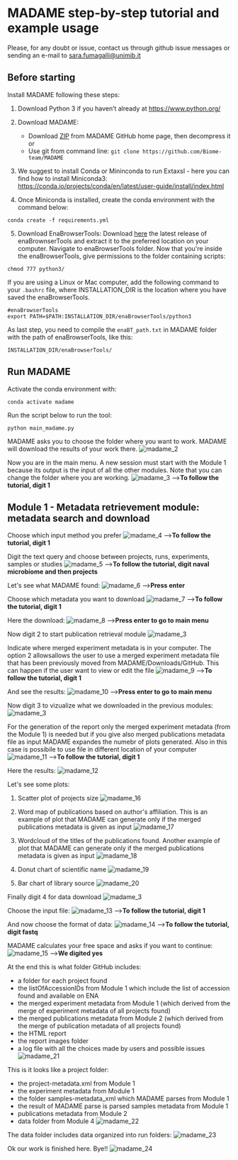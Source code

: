 MADAME step-by-step tutorial and example usage
=======

Please, for any doubt or issue, contact us through github issue messages or sending an e-mail to sara.fumagalli@unimib.it

Before starting
---------------------
Install MADAME following these steps:
1. Download Python 3 if you haven’t already at https://www.python.org/
2. Download MADAME:
    * Download [ZIP](https://github.com/Biome-team/MADAME/archive/refs/heads/master.zip) from MADAME GitHub home page, then decompress it\
    or 
    * Use git from command line: `git clone https://github.com/Biome-team/MADAME`

3. We suggest to install Conda or Mininconda to run ExtaxsI - here you can find how to install Miniconda3: https://conda.io/projects/conda/en/latest/user-guide/install/index.html

4. Once Miniconda is installed, create the conda environment with the command below:
```
conda create -f requirements.yml
```
5. Download EnaBrowserTools:
Download [here](https://github.com/enasequence/enaBrowserTools/releases/latest) the latest release of enaBrownserTools and extract it to the preferred location on your computer. Navigate to enaBrowserTools folder. Now that you're inside the enaBrowserTools, give permissions to the folder containing scripts:
```
chmod 777 python3/
```
If you are using a Linux or Mac computer, add the following command to your `.bashrc` file, where INSTALLATION_DIR is the location where you have saved the enaBrowserTools.
```
#enaBrowserTools
export PATH=$PATH:INSTALLATION_DIR/enaBrowserTools/python3
```
As last step, you need to compile the `enaBT_path.txt` in MADAME folder with the path of enaBrowserTools, like this:
```
INSTALLATION_DIR/enaBrowserTools/
```

Run MADAME
---------------------

Activate the conda environment with:
```
conda activate madame
```

Run the script below to run the tool:
```
python main_madame.py
``` 

MADAME asks you to choose the folder where you want to work. MADAME will download the results of your work there.
![madame_2](https://github.com/Biome-team/MADAME/assets/130676054/561cb8e3-45b3-408d-b5e2-33a67d256956)

Now you are in the main menu. A new session must start with the Module 1 because its output is the input of all the other modules. Note that you can change the folder where you are working.
![madame_3](https://github.com/Biome-team/MADAME/assets/130676054/1d45f00a-2697-4d38-8e20-55d771c0c953)
-->**To follow the tutorial, digit 1**

Module 1 - Metadata retrievement module: metadata search and download
---------------------
Choose which input method you prefer
![madame_4](https://github.com/Biome-team/MADAME/assets/130676054/c50c73bb-bd47-46a7-a35e-634534ecaff9)
-->**To follow the tutorial, digit 1**

Digit the text query and choose between projects, runs, experiments, samples or studies
![madame_5](https://github.com/Biome-team/MADAME/assets/130676054/f6c41dfe-d6d7-4dba-b82a-da4ae9f53a8e)
-->**To follow the tutorial, digit naval microbiome and then projects**

Let's see what MADAME found:
![madame_6](https://github.com/Biome-team/MADAME/assets/130676054/b141946f-7c60-472e-bed2-f6f50bd6018a)
-->**Press enter**

Choose which metadata you want to download
![madame_7](https://github.com/Biome-team/MADAME/assets/130676054/cb16c297-938d-4607-81ed-8bce04498dab)
-->**To follow the tutorial, digit 1**

Here the download:
![madame_8](https://github.com/Biome-team/MADAME/assets/130676054/42c8cf5c-135c-4150-97c3-ff12b882d186)
-->**Press enter to go to main menu**

Now digit 2 to start publication retrieval module
![madame_3](https://github.com/Biome-team/MADAME/assets/130676054/d107aa7a-c14b-430b-b2c6-e321ea43fefd)

Indicate where merged experiment metadata is in your computer. The option 2 allowsallows the user to use a merged experiment metadata file that has been previously moved from MADAME/Downloads/GitHub. This can happen if the user want to view or edit the file
![madame_9](https://github.com/Biome-team/MADAME/assets/130676054/2994521d-0f2e-4821-bdac-b3df686d1565)
-->**To follow the tutorial, digit 1**

And see the results:
![madame_10](https://github.com/Biome-team/MADAME/assets/130676054/242cf5e5-5d3e-4412-8aef-f1f4d1d1479f)
-->**Press enter to go to main menu**

Now digit 3 to vizualize what we downloaded in the previous modules:
![madame_3](https://github.com/Biome-team/MADAME/assets/130676054/d107aa7a-c14b-430b-b2c6-e321ea43fefd)

For the generation of the report only the merged experiment metadata (from the Module 1) is needed but if you give also merged publications metadata file as input MADAME expandes the numebr of plots generated. Also in this case is possibile to use file in different location of your computer
![madame_11](https://github.com/Biome-team/MADAME/assets/130676054/ecc2d3d4-f706-4627-a0c9-be1bf142b1f4)
-->**To follow the tutorial, digit 1**

Here the results:
![madame_12](https://github.com/Biome-team/MADAME/assets/130676054/dd21f363-1a77-4e81-b725-3c9983daea8d)

Let's see some plots:
1) Scatter plot of projects size
![madame_16](https://github.com/Biome-team/MADAME/assets/130676054/16ba8314-ab93-4e25-b361-33e4da4fa785)

2) Word map of publications based on author's affiliation. This is an example of plot that MADAME can generate only if the merged publications metadata is given as input
![madame_17](https://github.com/Biome-team/MADAME/assets/130676054/4ff5da6c-6d03-454d-9ea9-d628ccb0e33f)

3) Wordcloud of the titles of the publications found. Another example of plot that MADAME can generate only if the merged publications metadata is given as input
![madame_18](https://github.com/Biome-team/MADAME/assets/130676054/f75d6706-4672-4574-9bff-e62f1192251b)

4) Donut chart of scientific name
![madame_19](https://github.com/Biome-team/MADAME/assets/130676054/5a5502b7-023a-4519-b5db-69404b538326)

5) Bar chart of library source
![madame_20](https://github.com/Biome-team/MADAME/assets/130676054/0136244a-3436-466d-b407-e25b48f7904c)



Finally digit 4 for data download
![madame_3](https://github.com/Biome-team/MADAME/assets/130676054/d107aa7a-c14b-430b-b2c6-e321ea43fefd)

Choose the input file:
![madame_13](https://github.com/Biome-team/MADAME/assets/130676054/aebf6242-6ecd-4397-a8e7-d9d4cce7f624)
-->**To follow the tutorial, digit 1**

And now choose the format of data:
![madame_14](https://github.com/Biome-team/MADAME/assets/130676054/6d2ee97b-e96c-4045-aa15-0ed934eea836)
-->**To follow the tutorial, digit fastq**

MADAME calculates your free space and asks if you want to continue:
![madame_15](https://github.com/Biome-team/MADAME/assets/130676054/98292ec9-fea2-459d-a76e-d2845253a22e)
-->**We digited yes**


At the end this is what folder GitHub includes: 
- a folder for each project found
- the listOfAccessionIDs from Module 1 which include the list of accession found and available on ENA
- the merged experiment metadata from Module 1 (which derived from the merge of experiment metadata of all projects found)
- the merged publications metadata from Module 2 (which derived from the merge of publication metadata of all projects found)
- the HTML report
- the report images folder
- a log file with all the choices made by users and possible issues 
![madame_21](https://github.com/Biome-team/MADAME/assets/130676054/0b95ea72-be9d-4664-b30c-e47766088774)


This is it looks like a project folder:
- the project-metadata.xml from Module 1
- the experiment metadata from Module 1
- the folder samples-metadata_xml which MADAME parses from Module 1
- the result of MADAME parse is parsed samples metadata from Module 1
- publications metadata from Module 2
- data folder from Module 4
![madame_22](https://github.com/Biome-team/MADAME/assets/130676054/91b5f6d2-6852-410c-ab0a-fa83675bb231)


The data folder includes data organized into run folders:
![madame_23](https://github.com/Biome-team/MADAME/assets/130676054/fb30e555-f510-4f34-a4d9-f2f15e131c74)

Ok our work is finished here. Bye!!
![madame_24](https://github.com/Biome-team/MADAME/assets/130676054/607beaeb-4e7e-4440-adcd-d64093c3aa6e)
